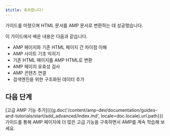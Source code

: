 ```yaml
---
$title: 축하합니다!
---
```


가이드를 마쳤으며 HTML 문서를 AMP 문서로 변환하는 데 성공했습니다.

이 가이드에서 배운 내용은 다음과 같습니다.

- AMP 페이지와 기존 HTML 페이지 간 차이점 이해
- AMP 사이트 기초 익히기
- 기존 HTML 페이지를 AMP HTML로 변환
- AMP 페이지 유효성 검사
- AMP 콘텐츠 연결
- 검색엔진을 위한 구조화된 데이터 추가


## 다음 단계

[고급 AMP 기능 추가]({{g.doc('/content/amp-dev/documentation/guides-and-tutorials/start/add_advanced/index.md', locale=doc.locale).url.path}}) 가이드를 통해 AMP 페이지에 더 많은 고급 기능을 구축하면서 AMP를 계속 학습해 보세요.
